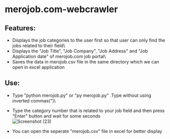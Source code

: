 # merojob.com-webcrawler

## Features:

* Displays the job categories to the user first so that user can only find the jobs related to their field\
* Displays the "Job Title", "Job Company", "Job Address" and "Job Application date" of merojob.com job portal\
* Saves the data in merojob.csv file in the same directory which we can open  in excel application

## Use:

* Type "python merojob.py" or "py merojob.py" .Type without using inverted commas(")\
* Type the category number that is related to your job field and then press "Enter" button and wait for some seconds\
![Screenshot (23)](https://user-images.githubusercontent.com/17209145/103299185-136b2880-4a24-11eb-8309-e651b0d32f94.png)

* You can open the seperate "merojob.csv" file in excel for better display
